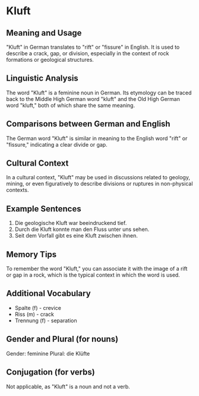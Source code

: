 # Kluft
## Meaning and Usage
"Kluft" in German translates to "rift" or "fissure" in English. It is used to describe a crack, gap, or division, especially in the context of rock formations or geological structures.

## Linguistic Analysis
The word "Kluft" is a feminine noun in German. Its etymology can be traced back to the Middle High German word "kluft" and the Old High German word "kluft," both of which share the same meaning.

## Comparisons between German and English
The German word "Kluft" is similar in meaning to the English word "rift" or "fissure," indicating a clear divide or gap.

## Cultural Context
In a cultural context, "Kluft" may be used in discussions related to geology, mining, or even figuratively to describe divisions or ruptures in non-physical contexts.

## Example Sentences
1. Die geologische Kluft war beeindruckend tief.
2. Durch die Kluft konnte man den Fluss unter uns sehen.
3. Seit dem Vorfall gibt es eine Kluft zwischen ihnen.

## Memory Tips
To remember the word "Kluft," you can associate it with the image of a rift or gap in a rock, which is the typical context in which the word is used.

## Additional Vocabulary
- Spalte (f) - crevice
- Riss (m) - crack
- Trennung (f) - separation

## Gender and Plural (for nouns)
Gender: feminine
Plural: die Klüfte

## Conjugation (for verbs)
Not applicable, as "Kluft" is a noun and not a verb.
